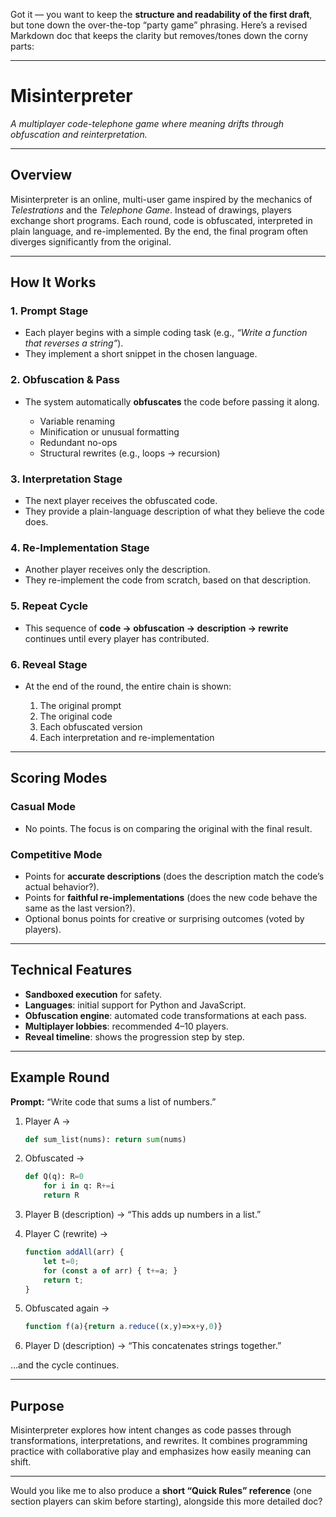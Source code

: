 Got it — you want to keep the **structure and readability of the first draft**, but tone down the over-the-top “party game” phrasing. Here’s a revised Markdown doc that keeps the clarity but removes/tones down the corny parts:

---

# Misinterpreter

*A multiplayer code-telephone game where meaning drifts through obfuscation and reinterpretation.*

---

## Overview

Misinterpreter is an online, multi-user game inspired by the mechanics of *Telestrations* and the *Telephone Game*.
Instead of drawings, players exchange short programs. Each round, code is obfuscated, interpreted in plain language, and re-implemented. By the end, the final program often diverges significantly from the original.

---

## How It Works

### 1. Prompt Stage

* Each player begins with a simple coding task (e.g., *“Write a function that reverses a string”*).
* They implement a short snippet in the chosen language.

### 2. Obfuscation & Pass

* The system automatically **obfuscates** the code before passing it along.

  * Variable renaming
  * Minification or unusual formatting
  * Redundant no-ops
  * Structural rewrites (e.g., loops → recursion)

### 3. Interpretation Stage

* The next player receives the obfuscated code.
* They provide a plain-language description of what they believe the code does.

### 4. Re-Implementation Stage

* Another player receives only the description.
* They re-implement the code from scratch, based on that description.

### 5. Repeat Cycle

* This sequence of **code → obfuscation → description → rewrite** continues until every player has contributed.

### 6. Reveal Stage

* At the end of the round, the entire chain is shown:

  1. The original prompt
  2. The original code
  3. Each obfuscated version
  4. Each interpretation and re-implementation

---

## Scoring Modes

### Casual Mode

* No points. The focus is on comparing the original with the final result.

### Competitive Mode

* Points for **accurate descriptions** (does the description match the code’s actual behavior?).
* Points for **faithful re-implementations** (does the new code behave the same as the last version?).
* Optional bonus points for creative or surprising outcomes (voted by players).

---

## Technical Features

* **Sandboxed execution** for safety.
* **Languages**: initial support for Python and JavaScript.
* **Obfuscation engine**: automated code transformations at each pass.
* **Multiplayer lobbies**: recommended 4–10 players.
* **Reveal timeline**: shows the progression step by step.

---

## Example Round

**Prompt:** “Write code that sums a list of numbers.”

1. Player A →

   ```python
   def sum_list(nums): return sum(nums)
   ```

2. Obfuscated →

   ```python
   def Q(q): R=0
       for i in q: R+=i
       return R
   ```

3. Player B (description) → “This adds up numbers in a list.”

4. Player C (rewrite) →

   ```javascript
   function addAll(arr) {
       let t=0;
       for (const a of arr) { t+=a; }
       return t;
   }
   ```

5. Obfuscated again →

   ```javascript
   function f(a){return a.reduce((x,y)=>x+y,0)}
   ```

6. Player D (description) → “This concatenates strings together.”

…and the cycle continues.

---

## Purpose

Misinterpreter explores how intent changes as code passes through transformations, interpretations, and rewrites. It combines programming practice with collaborative play and emphasizes how easily meaning can shift.

---

Would you like me to also produce a **short “Quick Rules” reference** (one section players can skim before starting), alongside this more detailed doc?
